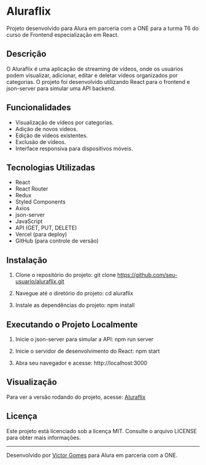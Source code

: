 # Aluraflix

Projeto desenvolvido para Alura em parceria com a ONE para a turma T6 do curso de Frontend especialização em React.

## Descrição

O Aluraflix é uma aplicação de streaming de vídeos, onde os usuários podem visualizar, adicionar, editar e deletar vídeos organizados por categorias. O projeto foi desenvolvido utilizando React para o frontend e json-server para simular uma API backend.

## Funcionalidades

- Visualização de vídeos por categorias.
- Adição de novos vídeos.
- Edição de vídeos existentes.
- Exclusão de vídeos.
- Interface responsiva para dispositivos móveis.

## Tecnologias Utilizadas

- React
- React Router
- Redux
- Styled Components
- Axios
- json-server
- JavaScript
- API (GET, PUT, DELETE)
- Vercel (para deploy)
- GitHub (para controle de versão)

## Instalação

1. Clone o repositório do projeto:
git clone https://github.com/seu-usuario/aluraflix.git

2. Navegue até o diretório do projeto:
cd aluraflix

3. Instale as dependências do projeto:
npm install

## Executando o Projeto Localmente

1. Inicie o json-server para simular a API:
npm run server

2. Inicie o servidor de desenvolvimento do React:
npm start

3. Abra seu navegador e acesse:
http://localhost:3000

## Visualização

Para ver a versão rodando do projeto, acesse: [Aluraflix](https://react-aluraflix-gamma.vercel.app/)

## Licença

Este projeto está licenciado sob a licença MIT. Consulte o arquivo LICENSE para obter mais informações.

---

Desenvolvido por [Victor Gomes](https://github.com/victorgomesl) para Alura em parceria com a ONE.

